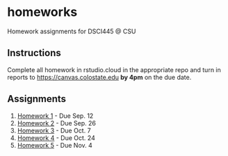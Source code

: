 # homeworks

Homework assignments for DSCI445 @ CSU

## Instructions

Complete all homework in rstudio.cloud in the appropriate repo and turn in reports to https://canvas.colostate.edu **by 4pm** on the due date.

## Assignments

1. [Homework 1](https://github.com/dsci445-csu/hw-1/) - Due Sep. 12
1. [Homework 2](https://github.com/dsci445-csu/hw-2/) - Due Sep. 26
1. [Homework 3](https://github.com/dsci445-csu/hw-3/) - Due Oct. 7
1. [Homework 4](https://github.com/dsci445-csu/hw-4/) - Due Oct. 24
1. [Homework 5](https://github.com/dsci445-csu/hw-5/) - Due Nov. 4
<!--
1. [Homework 6](https://github.com/dsci445-csu/hw-6/) - Due Nov. 19
1. [Homework 7](https://github.com/dsci445-csu/hw-7/) - Due Dec. 10
-->